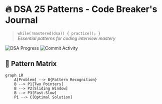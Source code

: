 # 🔥 DSA 25 Patterns - Code Breaker's Journal

> `while(!mastered(dsa)) { practice(); }`  
> *Essential patterns for coding interview mastery*

![DSA Progress](https://img.shields.io/badge/Patterns_Mastered-0/25-red) 
![Commit Activity](https://img.shields.io/badge/Daily_Updates-Yes-brightgreen)

## 🧠 Pattern Matrix
```mermaid
graph LR
    A[Problem] --> B{Pattern Recognition}
    B --> P1[Two Pointers]
    B --> P2[Sliding Window]
    B --> P3[Fast-Slow]
    P1 --> C[Optimal Solution]
